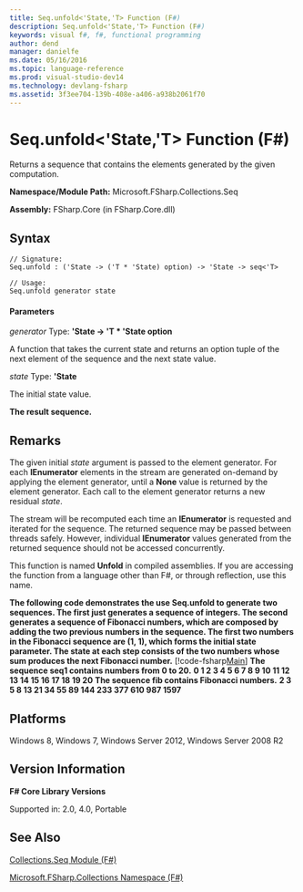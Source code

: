 ```yaml
---
title: Seq.unfold<'State,'T> Function (F#)
description: Seq.unfold<'State,'T> Function (F#)
keywords: visual f#, f#, functional programming
author: dend
manager: danielfe
ms.date: 05/16/2016
ms.topic: language-reference
ms.prod: visual-studio-dev14
ms.technology: devlang-fsharp
ms.assetid: 3f3ee704-139b-408e-a406-a938b2061f70 
---
```


# Seq.unfold<'State,'T> Function (F#)

Returns a sequence that contains the elements generated by the given computation.

**Namespace/Module Path:** Microsoft.FSharp.Collections.Seq

**Assembly:** FSharp.Core (in FSharp.Core.dll)


## Syntax

```
// Signature:
Seq.unfold : ('State -> ('T * 'State) option) -> 'State -> seq<'T>

// Usage:
Seq.unfold generator state
```

#### Parameters
*generator*
Type: **'State -&gt; 'T &#42; 'State option**


A function that takes the current state and returns an option tuple of the next element of the sequence and the next state value.


*state*
Type: **'State**


The initial state value.



**The result sequence.**
## Remarks
The given initial *state* argument is passed to the element generator. For each **IEnumerator** elements in the stream are generated on-demand by applying the element generator, until a **None** value is returned by the element generator. Each call to the element generator returns a new residual *state*.

The stream will be recomputed each time an **IEnumerator** is requested and iterated for the sequence. The returned sequence may be passed between threads safely. However, individual **IEnumerator** values generated from the returned sequence should not be accessed concurrently.

This function is named **Unfold** in compiled assemblies. If you are accessing the function from a language other than F#, or through reflection, use this name.

**The following code demonstrates the use Seq.unfold to generate two sequences. The first just generates a sequence of integers. The second generates a sequence of Fibonacci numbers, which are composed by adding the two previous numbers in the sequence. The first two numbers in the Fibonacci sequence are (1, 1), which forms the initial state parameter. The state at each step consists of the two numbers whose sum produces the next Fibonacci number.**
[!code-fsharp[Main](snippets/fssequences/snippet14.fs)]
**The sequence seq1 contains numbers from 0 to 20.**
**0 1 2 3 4 5 6 7 8 9 10 11 12 13 14 15 16 17 18 19 20**
**The sequence fib contains Fibonacci numbers.**
**2 3 5 8 13 21 34 55 89 144 233 377 610 987 1597**
## Platforms
Windows 8, Windows 7, Windows Server 2012, Windows Server 2008 R2


## Version Information
**F# Core Library Versions**

Supported in: 2.0, 4.0, Portable




## See Also
[Collections.Seq Module &#40;F&#35;&#41;](Collections.Seq-Module-%5BFSharp%5D.md)

[Microsoft.FSharp.Collections Namespace &#40;F&#35;&#41;](Microsoft.FSharp.Collections-Namespace-%5BFSharp%5D.md)


